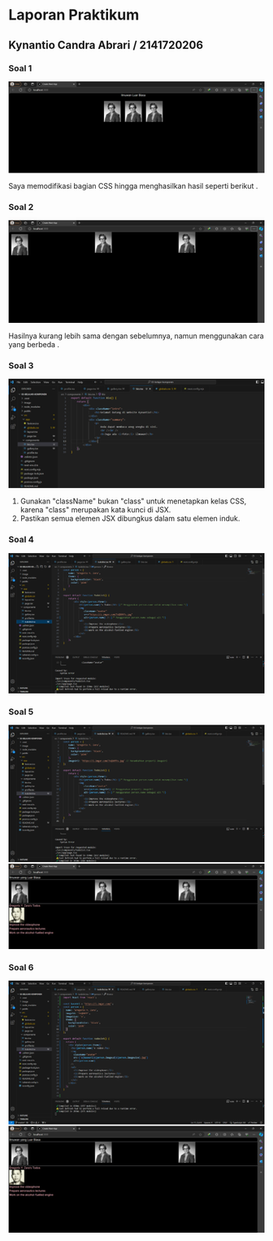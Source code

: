 # Laporan Praktikum
## Kynantio Candra Abrari / 2141720206

### Soal 1
![Soal 1](image/Soal%201.png)

Saya memodifikasi bagian CSS hingga menghasilkan hasil seperti berikut .

### Soal 2
![Soal 2](image/Soal%202.png)

Hasilnya kurang lebih sama dengan sebelumnya, namun menggunakan cara yang berbeda .

### Soal 3
![Soal 3](image/Soal%203.png)

1. Gunakan "className" bukan "class" untuk menetapkan kelas CSS, karena "class" merupakan kata kunci di JSX.
2. Pastikan semua elemen JSX dibungkus dalam satu elemen induk.

### Soal 4
![Soal 4](image/Soal%204.png)

### Soal 5
![Soal 5](image/Soal%205%20(1).png)
![Soal 5](image/Soal%205%20(2).png)

### Soal 6
![Soal 6](image/Soal%206%20(1).png)
![Soal 6](image/Soal%206%20(2).png)